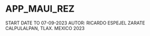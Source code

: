 # APP_MAUI_REZ
START DATE TO 07-09-2023
AUTOR: RICARDO ESPEJEL ZARATE
CALPULALPAN, TLAX. MEXICO 2023


